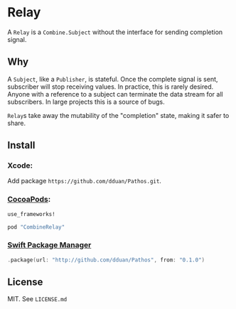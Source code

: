 # Relay

A `Relay` is a `Combine.Subject` without the interface for sending completion
signal.

## Why

A `Subject`, like a `Publisher`, is stateful. Once the complete signal is sent,
subscriber will stop receiving values. In practice, this is rarely desired.
Anyone with a reference to a subject can terminate the data stream for all
subscribers. In large projects this is a source of bugs.

`Relay`s take away the mutability of the "completion" state, making it safer to
share.

## Install

### Xcode:

Add package `https://github.com/dduan/Pathos.git`.

### [CocoaPods](http://cocoapods.org/):

```ruby
use_frameworks!

pod "CombineRelay"
```

### [Swift Package Manager](https://swift.org/package-manager)

```swift
.package(url: "http://github.com/dduan/Pathos", from: "0.1.0")
```

## License

MIT. See `LICENSE.md`
